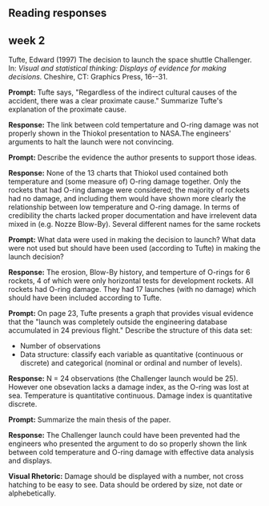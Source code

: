 
Reading responses
-----------------

week 2
------

Tufte, Edward (1997) The decision to launch the space shuttle Challenger. In: *Visual and statistical thinking: Displays of evidence for making decisions.* Cheshire, CT: Graphics Press, 16--31.

**Prompt:** Tufte says, "Regardless of the indirect cultural causes of the accident, there was a clear proximate cause." Summarize Tufte's explanation of the proximate cause.

**Response:** The link between cold tempertature and O-ring damage was not properly shown in the Thiokol presentation to NASA.The engineers' arguments to halt the launch were not convincing.

**Prompt:** Describe the evidence the author presents to support those ideas.

**Response:** None of the 13 charts that Thiokol used contained both temperature and (some measure of) O-ring damage together. Only the rockets that had O-ring damage were considered; the majority of rockets had no damage, and including them would have shown more clearly the relationship between low temperature and O-ring damage. In terms of credibility the charts lacked proper documentation and have irrelevent data mixed in (e.g. Nozze Blow-By). Several different names for the same rockets

**Prompt:** What data were used in making the decision to launch? What data were not used but should have been used (according to Tufte) in making the launch decision?

**Response:** The erosion, Blow-By history, and temperture of O-rings for 6 rockets, 4 of which were only horizontal tests for development rockets. All rockets had O-ring damage. They had 17 launches (with no damage) which should have been included according to Tufte.

**Prompt:** On page 23, Tufte presents a graph that provides visual evidence that the "launch was completely outside the engineering database accumulated in 24 previous flight." Describe the structure of this data set:

-   Number of observations
-   Data structure: classify each variable as quantitative (continuous or discrete) and categorical (nominal or ordinal and number of levels).

**Response:** N = 24 observations (the Challenger launch would be 25). However one obsevation lacks a damage index, as the O-ring was lost at sea. Temperature is quantitative continuous. Damage index is quantitative discrete.

**Prompt:** Summarize the main thesis of the paper.

**Response:** The Challenger launch could have been prevented had the engineers who presented the argument to do so properly shown the link between cold temperature and O-ring damage with effective data analysis and displays.

**Visual Rhetoric:** Damage should be displayed with a number, not cross hatching to be easy to see. Data should be ordered by size, not date or alphebetically.
